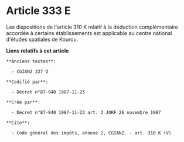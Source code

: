 # Article 333 E

Les dispositions de l'article 310 K relatif à la déduction complémentaire accordée à certains établissements est applicable
au centre national d'études spatiales de Kourou.

**Liens relatifs à cet article**

	**Anciens textes**:

	  - CGIAN2 327 O

	**Codifié par**:

	  - Décret n°87-940 1987-11-23

	**Créé par**:

	  - Décret n°87-940 1987-11-23 art. 3 JORF 26 novembre 1987

	**Cite**:

	  - Code général des impôts, annexe 2, CGIAN2. - art. 310 K (V)
